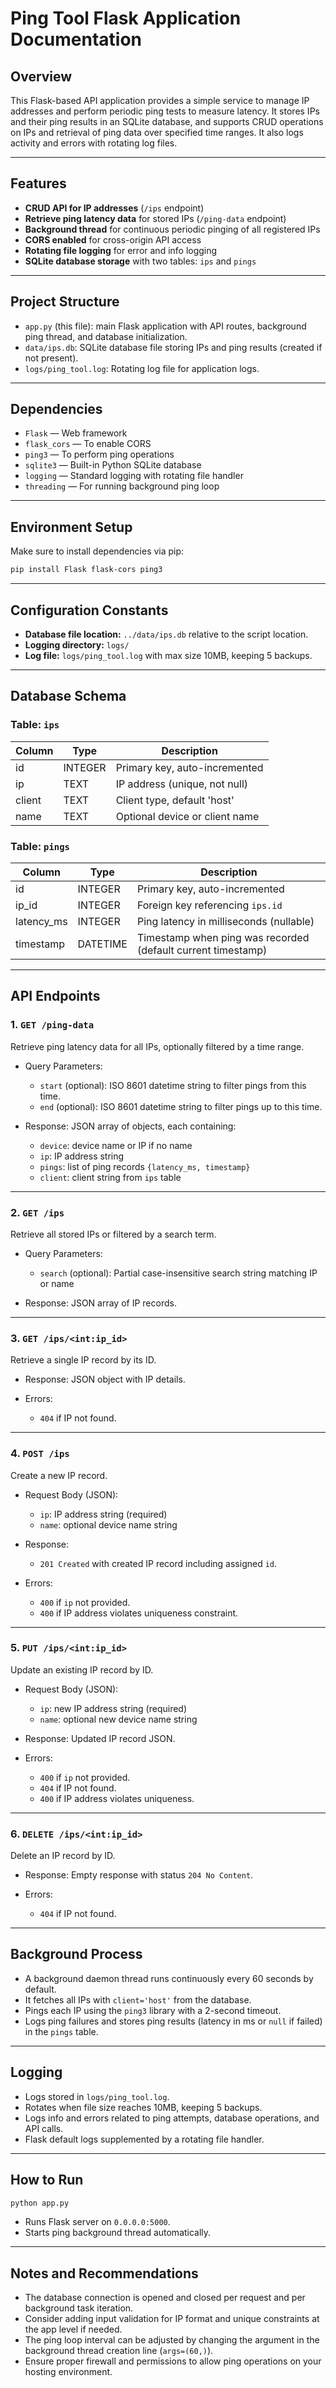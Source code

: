 # Ping Tool Flask Application Documentation

## Overview

This Flask-based API application provides a simple service to manage IP addresses and perform periodic ping tests to measure latency. It stores IPs and their ping results in an SQLite database, and supports CRUD operations on IPs and retrieval of ping data over specified time ranges. It also logs activity and errors with rotating log files.

---

## Features

* **CRUD API for IP addresses** (`/ips` endpoint)
* **Retrieve ping latency data** for stored IPs (`/ping-data` endpoint)
* **Background thread** for continuous periodic pinging of all registered IPs
* **CORS enabled** for cross-origin API access
* **Rotating file logging** for error and info logging
* **SQLite database storage** with two tables: `ips` and `pings`

---

## Project Structure

* `app.py` (this file): main Flask application with API routes, background ping thread, and database initialization.
* `data/ips.db`: SQLite database file storing IPs and ping results (created if not present).
* `logs/ping_tool.log`: Rotating log file for application logs.

---

## Dependencies

* `Flask` — Web framework
* `flask_cors` — To enable CORS
* `ping3` — To perform ping operations
* `sqlite3` — Built-in Python SQLite database
* `logging` — Standard logging with rotating file handler
* `threading` — For running background ping loop

---

## Environment Setup

Make sure to install dependencies via pip:

```bash
pip install Flask flask-cors ping3
```

---

## Configuration Constants

* **Database file location:** `../data/ips.db` relative to the script location.
* **Logging directory:** `logs/`
* **Log file:** `logs/ping_tool.log` with max size 10MB, keeping 5 backups.

---

## Database Schema

### Table: `ips`

| Column | Type    | Description                    |
| ------ | ------- | ------------------------------ |
| id     | INTEGER | Primary key, auto-incremented  |
| ip     | TEXT    | IP address (unique, not null)  |
| client | TEXT    | Client type, default 'host'    |
| name   | TEXT    | Optional device or client name |

### Table: `pings`

| Column      | Type     | Description                                                  |
| ----------- | -------- | ------------------------------------------------------------ |
| id          | INTEGER  | Primary key, auto-incremented                                |
| ip\_id      | INTEGER  | Foreign key referencing `ips.id`                             |
| latency\_ms | INTEGER  | Ping latency in milliseconds (nullable)                      |
| timestamp   | DATETIME | Timestamp when ping was recorded (default current timestamp) |

---

## API Endpoints

### 1. `GET /ping-data`

Retrieve ping latency data for all IPs, optionally filtered by a time range.

* Query Parameters:

  * `start` (optional): ISO 8601 datetime string to filter pings from this time.
  * `end` (optional): ISO 8601 datetime string to filter pings up to this time.

* Response: JSON array of objects, each containing:

  * `device`: device name or IP if no name
  * `ip`: IP address string
  * `pings`: list of ping records `{latency_ms, timestamp}`
  * `client`: client string from `ips` table

---

### 2. `GET /ips`

Retrieve all stored IPs or filtered by a search term.

* Query Parameters:

  * `search` (optional): Partial case-insensitive search string matching IP or name

* Response: JSON array of IP records.

---

### 3. `GET /ips/<int:ip_id>`

Retrieve a single IP record by its ID.

* Response: JSON object with IP details.

* Errors:

  * `404` if IP not found.

---

### 4. `POST /ips`

Create a new IP record.

* Request Body (JSON):

  * `ip`: IP address string (required)
  * `name`: optional device name string

* Response:

  * `201 Created` with created IP record including assigned `id`.

* Errors:

  * `400` if `ip` not provided.
  * `400` if IP address violates uniqueness constraint.

---

### 5. `PUT /ips/<int:ip_id>`

Update an existing IP record by ID.

* Request Body (JSON):

  * `ip`: new IP address string (required)
  * `name`: optional new device name string

* Response: Updated IP record JSON.

* Errors:

  * `400` if `ip` not provided.
  * `404` if IP not found.
  * `400` if IP address violates uniqueness.

---

### 6. `DELETE /ips/<int:ip_id>`

Delete an IP record by ID.

* Response: Empty response with status `204 No Content`.

* Errors:

  * `404` if IP not found.

---

## Background Process

* A background daemon thread runs continuously every 60 seconds by default.
* It fetches all IPs with `client='host'` from the database.
* Pings each IP using the `ping3` library with a 2-second timeout.
* Logs ping failures and stores ping results (latency in ms or `null` if failed) in the `pings` table.

---

## Logging

* Logs stored in `logs/ping_tool.log`.
* Rotates when file size reaches 10MB, keeping 5 backups.
* Logs info and errors related to ping attempts, database operations, and API calls.
* Flask default logs supplemented by a rotating file handler.

---

## How to Run

```bash
python app.py
```

* Runs Flask server on `0.0.0.0:5000`.
* Starts ping background thread automatically.

---

## Notes and Recommendations

* The database connection is opened and closed per request and per background task iteration.
* Consider adding input validation for IP format and unique constraints at the app level if needed.
* The ping loop interval can be adjusted by changing the argument in the background thread creation line (`args=(60,)`).
* Ensure proper firewall and permissions to allow ping operations on your hosting environment.